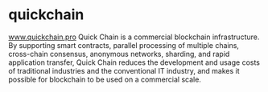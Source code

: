 # quickchain
www.quickchain.pro
Quick Chain is a commercial blockchain infrastructure. By supporting smart contracts, parallel processing of multiple chains, cross-chain consensus, anonymous networks, sharding, and rapid application transfer, Quick Chain reduces the development and usage costs of traditional industries and the conventional IT industry, and makes it possible for blockchain to be used on a commercial scale.


